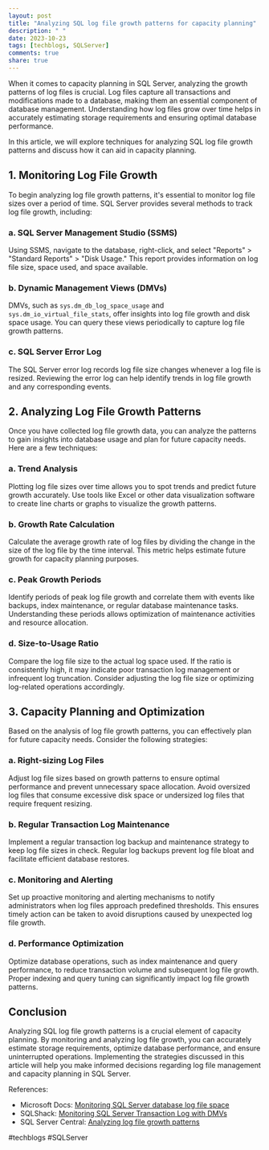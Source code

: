 ```yaml
---
layout: post
title: "Analyzing SQL log file growth patterns for capacity planning"
description: " "
date: 2023-10-23
tags: [techblogs, SQLServer]
comments: true
share: true
---
```


When it comes to capacity planning in SQL Server, analyzing the growth patterns of log files is crucial. Log files capture all transactions and modifications made to a database, making them an essential component of database management. Understanding how log files grow over time helps in accurately estimating storage requirements and ensuring optimal database performance.

In this article, we will explore techniques for analyzing SQL log file growth patterns and discuss how it can aid in capacity planning.

## 1. Monitoring Log File Growth

To begin analyzing log file growth patterns, it's essential to monitor log file sizes over a period of time. SQL Server provides several methods to track log file growth, including:

### a. SQL Server Management Studio (SSMS)

Using SSMS, navigate to the database, right-click, and select "Reports" > "Standard Reports" > "Disk Usage." This report provides information on log file size, space used, and space available.

### b. Dynamic Management Views (DMVs)

DMVs, such as `sys.dm_db_log_space_usage` and `sys.dm_io_virtual_file_stats`, offer insights into log file growth and disk space usage. You can query these views periodically to capture log file growth patterns.

### c. SQL Server Error Log

The SQL Server error log records log file size changes whenever a log file is resized. Reviewing the error log can help identify trends in log file growth and any corresponding events.

## 2. Analyzing Log File Growth Patterns

Once you have collected log file growth data, you can analyze the patterns to gain insights into database usage and plan for future capacity needs. Here are a few techniques:

### a. Trend Analysis

Plotting log file sizes over time allows you to spot trends and predict future growth accurately. Use tools like Excel or other data visualization software to create line charts or graphs to visualize the growth patterns.

### b. Growth Rate Calculation

Calculate the average growth rate of log files by dividing the change in the size of the log file by the time interval. This metric helps estimate future growth for capacity planning purposes.

### c. Peak Growth Periods

Identify periods of peak log file growth and correlate them with events like backups, index maintenance, or regular database maintenance tasks. Understanding these periods allows optimization of maintenance activities and resource allocation.

### d. Size-to-Usage Ratio

Compare the log file size to the actual log space used. If the ratio is consistently high, it may indicate poor transaction log management or infrequent log truncation. Consider adjusting the log file size or optimizing log-related operations accordingly.

## 3. Capacity Planning and Optimization

Based on the analysis of log file growth patterns, you can effectively plan for future capacity needs. Consider the following strategies:

### a. Right-sizing Log Files

Adjust log file sizes based on growth patterns to ensure optimal performance and prevent unnecessary space allocation. Avoid oversized log files that consume excessive disk space or undersized log files that require frequent resizing.

### b. Regular Transaction Log Maintenance

Implement a regular transaction log backup and maintenance strategy to keep log file sizes in check. Regular log backups prevent log file bloat and facilitate efficient database restores.

### c. Monitoring and Alerting

Set up proactive monitoring and alerting mechanisms to notify administrators when log files approach predefined thresholds. This ensures timely action can be taken to avoid disruptions caused by unexpected log file growth.

### d. Performance Optimization

Optimize database operations, such as index maintenance and query performance, to reduce transaction volume and subsequent log file growth. Proper indexing and query tuning can significantly impact log file growth patterns.

## Conclusion

Analyzing SQL log file growth patterns is a crucial element of capacity planning. By monitoring and analyzing log file growth, you can accurately estimate storage requirements, optimize database performance, and ensure uninterrupted operations. Implementing the strategies discussed in this article will help you make informed decisions regarding log file management and capacity planning in SQL Server.

References:
- Microsoft Docs: [Monitoring SQL Server database log file space](https://docs.microsoft.com/en-us/sql/relational-databases/logs-monitoring/sql-server-monitor-disk-space?view=sql-server-ver15)
- SQLShack: [Monitoring SQL Server Transaction Log with DMVs](https://www.sqlshack.com/monitoring-sql-server-transaction-log-with-dmvs/)
- SQL Server Central: [Analyzing log file growth patterns](https://www.sqlservercentral.com/articles/analyzing-log-file-growth-patterns-for-capacity-planning)

#techblogs #SQLServer